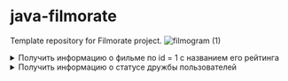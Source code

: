 # java-filmorate
Template repository for Filmorate project.
![filmogram (1)](https://github.com/MsHitai/java-filmorate/assets/115479428/23337725-9179-43f2-abf1-25bf88c7cac9)

<details>
  <summary>Получить информацию о фильме по id = 1 с названием его рейтинга</summary>

```sql
    SELECT F.*,
           R.NAME
    FROM FILMS F
    INNER JOIN RATING R ON F.RATING_ID = R.RATING_ID
    WHERE FILM_ID = 1;
```

</details>  

<details>
  <summary>Получить информацию о статусе дружбы пользователей</summary>

```sql
    SELECT U.*,
           F.STATUS
    FROM USERS U
    INNER JOIN FRIENDS F ON U.USER_ID = F.USER_ID
    WHERE F.FRIEND_ID = 1;
```

</details>  